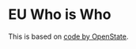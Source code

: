 # EU Who is Who

This is based on [code by OpenState](https://github.com/openstate/EU_whoiswho_scraper/blob/master/spider.py).

